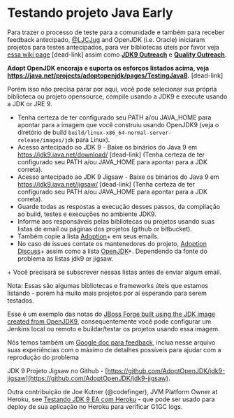 # Testando projeto Java Early

Para trazer o processo de teste para a comunidade e também para receber feedback antecipado, [@LJCJug](http://twitter.com/ljcjug) and OpenJDK (i.e. Oracle) iniciaram projetos para testes antecipados, para ver bibliotecas úteis por favor veja [essa wiki page](https://java.net/projects/adoptopenjdk/pages/TestingJava8) [dead-link] assim como **[JDK9 Outreach](https://wiki.openjdk.java.net/display/Adoption/JDK+9+Outreach)** e **[Quality Outreach](https://wiki.openjdk.java.net/display/quality/Quality+Outreach)**.

**Adopt OpenJDK encoraja e suporta os esforços listados acima, veja https://java.net/projects/adoptopenjdk/pages/TestingJava8.** [dead-link]

Porém isso não precisa parar por aqui, você pode selecionar sua própria biblioteca ou projeto opensource, compile usando a JDK9 e execute usando a JDK or JRE 9.

* Tenha certeza de ter configurado seu PATH a/ou JAVA_HOME para apontar para a imagem que você construiu usando OpenJDK9 (veja o diretório de build ```build/linux-x86_64-normal-server-release/images/jdk``` para Linux).
* Acesso antecipado ao JDK 9 - Baixe os binários do Java 9 em https://jdk9.java.net/download/ [dead-link] (Tenha certeza de ter configurado seu PATH a/ou JAVA_HOME para apontar para a JDK correta).
* Acesso antecipado ao JDK 9 Jigsaw - Baixe os binários do Java 9 em https://jdk9.java.net/jigsaw/ [dead-link] (Tenha certeza de ter configurado seu PATH a/ou JAVA_HOME para apontar para a JDK correta).
* Guarde todas as respostas a execução desses passos, da compilação ao build, testes e execuções no ambiente JDK9.
* Informe aos responsáveis pelas bibliotecas ou projetos usando suas listas de email ou páginas dos projetos (github or bitbucket). 
* Também copie a lista [Adoption](http://mail.openjdk.java.net/mailman/listinfo/adoption-discuss)+ em seus emails. 
* No caso de issues contate os mantenedores do projeto, [Adoption Discuss](http://mail.openjdk.java.net/mailman/listinfo/adoption-discuss)+
assim como a lista [OpenJDK](http://mail.openjdk.java.net/mailman/listinfo)+. Dependendo da fonte do problema as listas jdk9 or jigsaw.

\+ Você precisará se subscrever nessas listas antes de enviar algum email.

Nota: Essas são algumas bibliotecas e frameworks úteis que estamos listando - porém há muito mais projetos por aí esperando para serem testados.

Esse é um exemplo das notas do [JBoss Forge built using the JDK image created from OpenJDK9](https://gist.github.com/neomatrix369/9fa4147ee8999cfd3a4e), consequentemente você pode configurar um Jenkins local ou remoto e buildar/testar os projetos usando essa imagem.

Nós temos também um [Google doc para feedback](https://docs.google.com/document/d/1KlumN74IGt-TU-Md3Fn5h4sXHa75RApWNLszUTVp-DE/edit), inclua nesse arquivo suas experiências com o máximo de detalhes possíveis para ajudar com a reprodução do problema

JDK 9 Projeto Jigsaw no Github - [https://github.com/AdoptOpenJDK/jdk9-jigsaw](https://github.com/AdoptOpenJDK/jdk9-jigsaw).

Outra contribuição de Joe Kutner (@codefinger), JVM Platform Owner at Heroku, see [Testando JDK 9 EA com Heroku](http://jkutner.github.io/2015/07/16/test-jdk9-heroku.html) - que pode ser usado para deploy de sua aplicação no Heroku para  verificar G1GC logs.